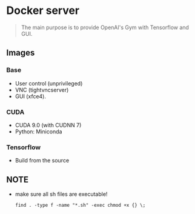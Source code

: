 # Docker server
> The main purpose is to provide OpenAI's Gym with Tensorflow and GUI.

## Images
### Base
-   User control (unprivileged)
-   VNC (tightvncserver)
-   GUI (xfce4).

### CUDA
-   CUDA 9.0 (with CUDNN 7)
-   Python: Miniconda

### Tensorflow
-   Build from the source

## NOTE
-   make sure all sh files are executable!
    ```
    find . -type f -name "*.sh" -exec chmod +x {} \;
    ```
